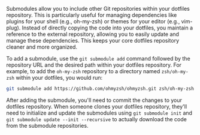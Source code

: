 Submodules allow you to include other Git repositories within your dotfiles repository. This is particularly useful for managing dependencies like plugins for your shell (e.g., oh-my-zsh) or themes for your editor (e.g., vim-plug). Instead of directly copying the code into your dotfiles, you maintain a reference to the external repository, allowing you to easily update and manage these dependencies. This keeps your core dotfiles repository cleaner and more organized.

To add a submodule, use the `git submodule add` command followed by the repository URL and the desired path within your dotfiles repository. For example, to add the `oh-my-zsh` repository to a directory named `zsh/oh-my-zsh` within your dotfiles, you would run:

```bash
git submodule add https://github.com/ohmyzsh/ohmyzsh.git zsh/oh-my-zsh
```

After adding the submodule, you'll need to commit the changes to your dotfiles repository. When someone clones your dotfiles repository, they'll need to initialize and update the submodules using `git submodule init` and `git submodule update --init --recursive` to actually download the code from the submodule repositories.